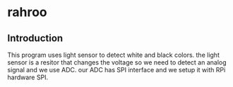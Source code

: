 # rahroo

## Introduction

This program uses light sensor to detect white and black colors.
the light sensor is a resitor that changes the voltage so we need to detect an analog signal and we use ADC.
our ADC has SPI interface and we setup it with RPi hardware SPI.
